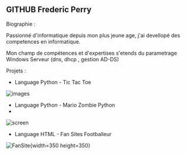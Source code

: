 ## GITHUB  Frederic Perry

Biographie : 


Passionné d'informatique depuis mon plus jeune age, j'ai devellopé des competences en informatique.

Mon champ de compétences et d'expertises s'etends du parametrage Windows Serveur (dns, dhcp , gestion AD-DS)


Projets :

- Language Python - Tic Tac Toe 

![images](https://github.com/user-attachments/assets/85ef3c78-f922-4db2-80c6-0fae41c7bfd3)


- Language Python - Mario Zombie Python
- 
![screen](https://github.com/user-attachments/assets/9c66380d-3cf9-4c3a-8a68-dd64fceeb527)



- Language HTML - Fan Sites Footballeur

![FanSite](https://github.com/user-attachments/assets/c8eca077-7057-42b4-8267-0bd7513ac6b5){width=350 height=350}






